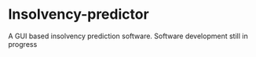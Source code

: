 # Insolvency-predictor
A GUI based insolvency prediction software.
Software development still in progress
